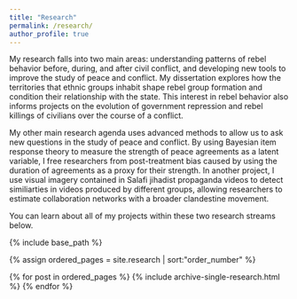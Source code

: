 ```yaml
---
title: "Research"
permalink: /research/
author_profile: true
---
```


My research falls into two main areas: understanding patterns of rebel behavior before, during, and after civil conflict, and developing new tools to improve the study of peace and conflict. My dissertation explores how the territories that ethnic groups inhabit shape rebel group formation and condition their relationship with the state. This interest in rebel behavior also informs projects on the evolution of government repression and rebel killings of civilians over the course of a conflict.

My other main research agenda uses advanced methods to allow us to ask new questions in the study of peace and conflict. By using Bayesian item response theory to measure the strength of peace agreements as a latent variable, I free researchers from post-treatment bias caused by using the duration of agreements as a proxy for their strength. In another project, I use visual imagery contained in Salafi jihadist propaganda videos to detect similiarties in videos produced by different groups, allowing researchers to estimate collaboration networks with a broader clandestine movement.

You can learn about all of my projects within these two research streams below.

{% include base_path %}

{% assign ordered_pages = site.research | sort:"order_number" %}

{% for post in ordered_pages %}
  {% include archive-single-research.html %}
{% endfor %}

